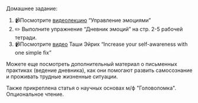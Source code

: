 Домашнее задание:
1. 📹Посмотрите [видеолекцию](https://youtu.be/Wh4Q43M-xdc) “Управление эмоциями”
2. ✏️ Выполните упражнение “Дневник эмоций” на стр. 2-5 рабочей тетради. 
3. 📹Посмотрите [видео](https://youtu.be/tGdsOXZpyWE) Таши Эйрих “Increase your self-awareness with one simple fix”

Можете еще посмотреть дополнительный материал о письменных практиках (ведение дневника), как они помогают развить самосознание и проживать трудные жизненные ситуации.

Также прикреплена статья о научных основах м/ф "Головоломка". Опциональное чтение.